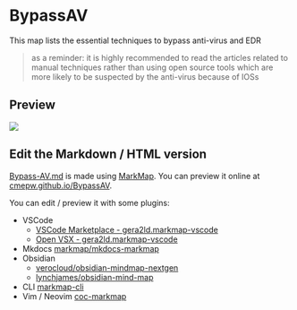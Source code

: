 # BypassAV

This map lists the essential techniques to bypass anti-virus and EDR 

>as a reminder: it is highly recommended to read the articles related to manual techniques rather than using open source tools which are more likely to be suspected by the anti-virus because of IOSs

## Preview

![](/img/Bypass-AV.png)

## Edit the Markdown / HTML version

[Bypass-AV.md](Bypass-AV.md) is made using [MarkMap](https://markmap.js.org/). You can preview it online at [cmepw.github.io/BypassAV](https://cmepw.github.io/BypassAV/).

You can edit / preview it with some plugins:

- VSCode
  - [VSCode Marketplace - gera2ld.markmap-vscode](https://marketplace.visualstudio.com/items?itemName=gera2ld.markmap-vscode)
  - [Open VSX - gera2ld.markmap-vscode](https://open-vsx.org/extension/gera2ld/markmap-vscode)
- Mkdocs [markmap/mkdocs-markmap](https://github.com/markmap/mkdocs-markmap)
- Obsidian
  - [verocloud/obsidian-mindmap-nextgen](https://github.com/verocloud/obsidian-mindmap-nextgen)
  - [lynchjames/obsidian-mind-map](https://github.com/lynchjames/obsidian-mind-map)
- CLI [markmap-cli](https://www.npmjs.com/package/markmap-cli)
- Vim / Neovim [coc-markmap](https://github.com/markmap/coc-markmap)
